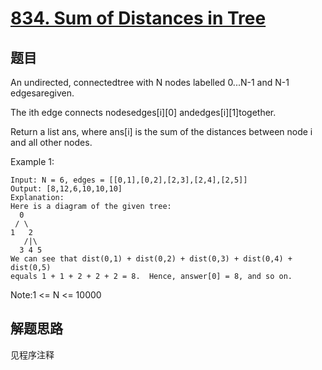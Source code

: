 # [834. Sum of Distances in Tree](https://leetcode-cn.com/problems/sum-of-distances-in-tree/)

## 题目

An undirected, connectedtree with N nodes labelled 0...N-1 and N-1 edgesaregiven.

The ith edge connects nodesedges[i][0] andedges[i][1]together.

Return a list ans, where ans[i] is the sum of the distances between node i and all other nodes.

Example 1:

```text
Input: N = 6, edges = [[0,1],[0,2],[2,3],[2,4],[2,5]]
Output: [8,12,6,10,10,10]
Explanation:
Here is a diagram of the given tree:
  0
 / \
1   2
   /|\
  3 4 5
We can see that dist(0,1) + dist(0,2) + dist(0,3) + dist(0,4) + dist(0,5)
equals 1 + 1 + 2 + 2 + 2 = 8.  Hence, answer[0] = 8, and so on.
```

Note:1 <= N <= 10000

## 解题思路

见程序注释
